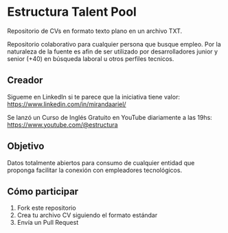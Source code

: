 # Estructura Talent Pool
Repositorio de CVs en formato texto plano en un archivo TXT.

Repositorio colaborativo para cualquier persona que busque empleo.
Por la naturaleza de la fuente es afin de ser utilizado por desarrolladores junior y senior (+40) en búsqueda laboral u otros perfiles tecnicos.

## Creador
Sigueme en LinkedIn si te parece que la iniciativa tiene valor: https://www.linkedin.com/in/mirandaariel/

Se lanzó un Curso de Inglés Gratuito en YouTube diariamente a las 19hs: https://www.youtube.com/@estructura

## Objetivo
Datos totalmente abiertos para consumo de cualquier entidad que proponga facilitar la conexión con empleadores tecnológicos.

## Cómo participar
1. Fork este repositorio
2. Crea tu archivo CV siguiendo el formato estándar
3. Envía un Pull Request
